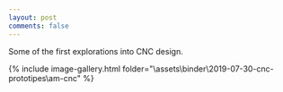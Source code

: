 ```yaml
---
layout: post
comments: false
---
```

Some of the first explorations into CNC design.

{% include image-gallery.html folder="\assets\binder\2019-07-30-cnc-prototipes\am-cnc" %}
